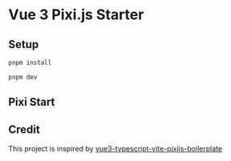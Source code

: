# Vue 3 Pixi.js Starter

## Setup

```bash
pnpm install

pnpm dev
```

## Pixi Start

## Credit

This project is inspired by [vue3-typescript-vite-pixijs-boilerplate](https://github.com/Stuyk/vue3-typescript-vite-pixijs-boilerplate)
